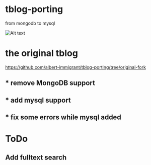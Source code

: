 # tblog-porting
from mongodb to mysql

![Alt text](https://github.com/albert-immigrant/tblog-porting/blob/master/screenshot/tblog-2.png)

# the original tblog 
   https://github.com/albert-immigrant/tblog-porting/tree/original-fork

## * remove MongoDB support
## * add mysql  support
## * fix some errors while mysql added

# ToDo
## Add fulltext search

